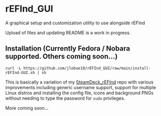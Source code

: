 # rEFInd_GUI
A graphical setup and customization utility to use alongside rEFInd

Upload of files and updating README is a work in progress.

## Installation (Currently Fedora / Nobara supported. Others coming soon...)

```
curl -L https://github.com/jlobue10/rEFInd_GUI/raw/main/install-rEFInd-GUI.sh | sh
```

This is basically a variation of my [SteamDeck_rEFInd](https://github.com/jlobue10/SteamDeck_rEFInd) repo with various improvements including generic username support, support for multiple Linux distros and installing the config file, icons and background PNGs without needing to type the password for `sudo` privileges.

More coming soon...
